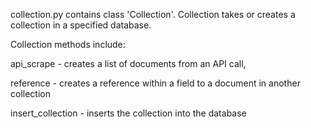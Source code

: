 collection.py contains class 'Collection'.
Collection takes or creates a collection in a specified database.

Collection methods include:

api_scrape - creates a list of documents from an API call,

reference - creates a reference within a field to a document in another collection

insert_collection - inserts the collection into the database